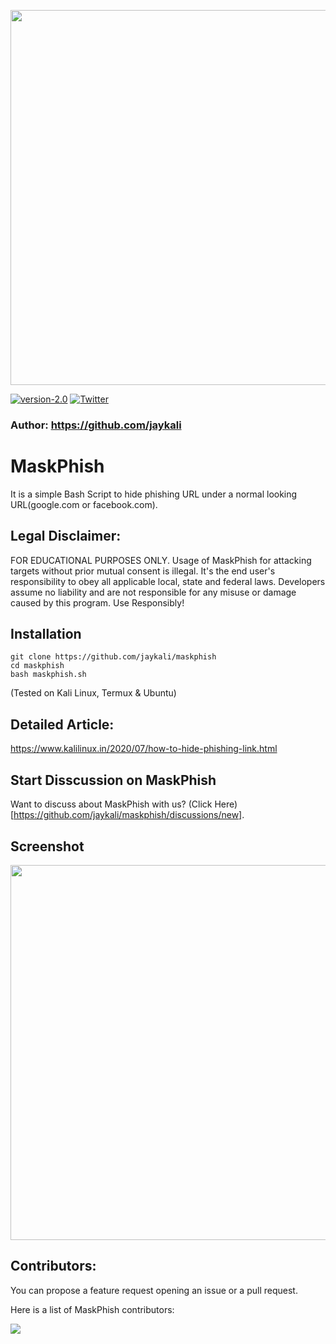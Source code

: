 <p align="center">
	<img src="https://i.imgur.com/plp3lJu.jpg" width="600px" hight="100px">
</p>

[![version-2.0](https://img.shields.io/badge/MaskPhish-2.0-green)](https://github.com/jaykali/maskphish/releases/tag/2.0)	[![Twitter](https://img.shields.io/twitter/url/https/twitter.com/cloudposse.svg?style=social&label=Follow%20%40KaliLinux_in)](https://twitter.com/KaliLinux_in)
### Author: https://github.com/jaykali

# MaskPhish
It is a simple Bash Script to hide phishing URL under a normal looking URL(google.com or facebook.com).


## Legal Disclaimer:
FOR EDUCATIONAL PURPOSES ONLY. Usage of MaskPhish for attacking targets without prior mutual consent is illegal. It's the end user's responsibility to obey all applicable local, state and federal laws. Developers assume no liability and are not responsible for any misuse or damage caused by this program. Use Responsibly!

## Installation 

```
git clone https://github.com/jaykali/maskphish
cd maskphish
bash maskphish.sh
```
(Tested on Kali Linux, Termux & Ubuntu)
## Detailed Article:
https://www.kalilinux.in/2020/07/how-to-hide-phishing-link.html

## Start Disscussion on MaskPhish
Want to discuss about MaskPhish with us? (Click Here)[https://github.com/jaykali/maskphish/discussions/new].

## Screenshot
<p align="center">
	<img src="https://i.imgur.com/1JsWv4I.png" width="600px">
</p>

## Contributors:
You can propose a feature request opening an issue or a pull request.

Here is a list of MaskPhish contributors:

<a href="https://github.com/jaykali/maskphish/graphs/contributors">
  <img src="https://contributors-img.web.app/image?repo=jaykali/maskphish" />
</a>
